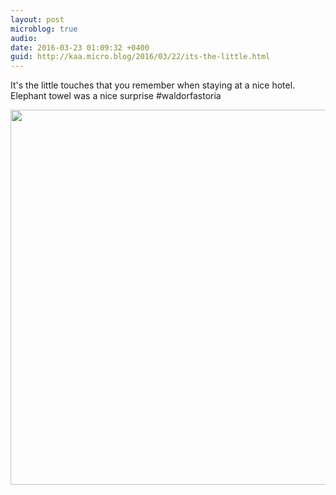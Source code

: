 ```yaml
---
layout: post
microblog: true
audio: 
date: 2016-03-23 01:09:32 +0400
guid: http://kaa.micro.blog/2016/03/22/its-the-little.html
---
```

It's the little touches that you remember when staying at a nice hotel. Elephant towel was a nice surprise #waldorfastoria

<img src="https://micro.kaa.bz/uploads/2018/475a435678.jpg" width="600" height="600" />
